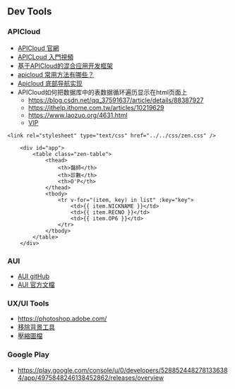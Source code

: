 ## Dev Tools 
### APICloud
* [APICloud 官網](https://www.apicloud.com/signin)
* [APICLoud 入門視頻](https://ke.qq.com/webcourse/index.html#cid=422622&term_id=100504507&taid=3448996178064094&vid=5285890787888157365)
* [基于APICloud的混合应用开发框架](https://refined-x.com/2017/06/26/%E5%9F%BA%E4%BA%8EAPICloud%E7%9A%84%E6%B7%B7%E5%90%88%E5%BA%94%E7%94%A8%E5%BC%80%E5%8F%91%E6%A1%86%E6%9E%B6/)
* [apicloud 常用方法有哪些？](https://zhuanlan.zhihu.com/p/190009467)
* [Apicloud 底部导航实现](https://blog.csdn.net/qq_26282869/article/details/88320314)
* APICloud如何把数据库中的表数据循环遍历显示在html页面上
  * https://blog.csdn.net/qq_37591637/article/details/88387927
  * https://ithelp.ithome.com.tw/articles/10219629
  * https://www.laozuo.org/4631.html
  * [VIP](https://www.lanka.cn/tablecss_3966.html)
```
<link rel="stylesheet" type="text/css" href="../../css/zen.css" />

    <div id="app">
        <table class="zen-table">
            <thead>
                <th>醫師</th>
                <th>診數</th>
                <th>O'P</th>
            </thead>
            <tbody>
                <tr v-for="(item, key) in list" :key="key">
                    <td>{{ item.NICKNAME }}</td>
                    <td>{{ item.RECNO }}</td>
                    <td>{{ item.OP6 }}</td>
                </tr>
            </tbody>
        </table>
    </div>
```

### AUI
* [AUI gitHub](https://github.com/liulangnan/aui)
* [AUI 官方文檔](https://www.w3cschool.cn/parstl/kgsa6ozt.html)

### UX/UI Tools
* https://photoshop.adobe.com/
* [移除背景工具](https://www.remove.bg/)
* [壓縮圖檔](https://tinypng.com/)

### Google Play
* https://play.google.com/console/u/0/developers/5288524482781336384/app/4975848246138452862/releases/overview
